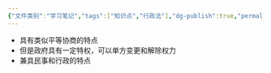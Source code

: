 ```yaml
---
{"文件类别":"学习笔记","tags":["知识点","行政法"],"dg-publish":true,"permalink":"/学习笔记studyup/行政法学/行政协议/","dgPassFrontmatter":true,"created":"2024-09-12T20:38:43.388+08:00","updated":"2024-10-25T12:37:30.261+08:00"}
---
```


- 具有类似平等协商的特点
- 但是政府具有一定特权，可以单方变更和解除权力
- 兼具民事和行政的特点